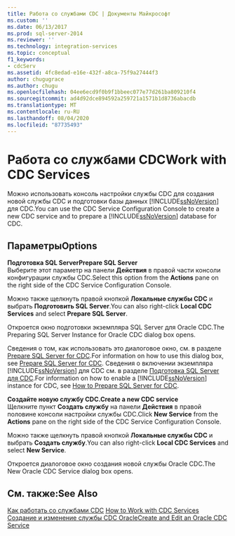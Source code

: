 ```yaml
---
title: Работа со службами CDC | Документы Майкрософт
ms.custom: ''
ms.date: 06/13/2017
ms.prod: sql-server-2014
ms.reviewer: ''
ms.technology: integration-services
ms.topic: conceptual
f1_keywords:
- cdcServ
ms.assetid: 4fc8edad-e16e-432f-a8ca-75f9a27444f3
author: chugugrace
ms.author: chugu
ms.openlocfilehash: 04ee6ecd9f0b9f1bbeec077e77d261ba809210f4
ms.sourcegitcommit: ad4d92dce894592a259721a1571b1d8736abacdb
ms.translationtype: MT
ms.contentlocale: ru-RU
ms.lasthandoff: 08/04/2020
ms.locfileid: "87735493"
---
```

# <a name="work-with-cdc-services"></a><span data-ttu-id="056c6-102">Работа со службами CDC</span><span class="sxs-lookup"><span data-stu-id="056c6-102">Work with CDC Services</span></span>
  <span data-ttu-id="056c6-103">Можно использовать консоль настройки службы CDC для создания новой службы CDC и подготовки базы данных [!INCLUDE[ssNoVersion](../../includes/ssnoversion-md.md)] для CDC.</span><span class="sxs-lookup"><span data-stu-id="056c6-103">You can use the CDC Service Configuration Console to create a new CDC service and to prepare a [!INCLUDE[ssNoVersion](../../includes/ssnoversion-md.md)] database for CDC.</span></span>  
  
## <a name="options"></a><span data-ttu-id="056c6-104">Параметры</span><span class="sxs-lookup"><span data-stu-id="056c6-104">Options</span></span>  
 <span data-ttu-id="056c6-105">**Подготовка SQL Server**</span><span class="sxs-lookup"><span data-stu-id="056c6-105">**Prepare SQL Server**</span></span>  
 <span data-ttu-id="056c6-106">Выберите этот параметр на панели **Действия** в правой части консоли конфигурации службы CDC.</span><span class="sxs-lookup"><span data-stu-id="056c6-106">Select this option from the **Actions** pane on the right side of the CDC Service Configuration Console.</span></span>  
  
 <span data-ttu-id="056c6-107">Можно также щелкнуть правой кнопкой **Локальные службы CDC** и выбрать **Подготовить SQL Server**.</span><span class="sxs-lookup"><span data-stu-id="056c6-107">You can also right-click **Local CDC Services** and select **Prepare SQL Server**.</span></span>  
  
 <span data-ttu-id="056c6-108">Откроется окно подготовки экземпляра SQL Server для Oracle CDC.</span><span class="sxs-lookup"><span data-stu-id="056c6-108">The Preparing SQL Server Instance for Oracle CDC dialog box opens.</span></span>  
  
 <span data-ttu-id="056c6-109">Сведения о том, как использовать это диалоговое окно, см. в разделе [Prepare SQL Server for CDC](prepare-sql-server-for-cdc.md).</span><span class="sxs-lookup"><span data-stu-id="056c6-109">For information on how to use this dialog box, see [Prepare SQL Server for CDC](prepare-sql-server-for-cdc.md).</span></span> <span data-ttu-id="056c6-110">Сведения о включении экземпляра [!INCLUDE[ssNoVersion](../../includes/ssnoversion-md.md)] для CDC см. в разделе [Подготовка SQL Server для CDC](how-to-prepare-sql-server-for-cdc.md).</span><span class="sxs-lookup"><span data-stu-id="056c6-110">For information on how to enable a [!INCLUDE[ssNoVersion](../../includes/ssnoversion-md.md)] instance for CDC, see [How to Prepare SQL Server for CDC](how-to-prepare-sql-server-for-cdc.md).</span></span>  
  
 <span data-ttu-id="056c6-111">**Создайте новую службу CDC.**</span><span class="sxs-lookup"><span data-stu-id="056c6-111">**Create a new CDC service**</span></span>  
 <span data-ttu-id="056c6-112">Щелкните пункт **Создать службу** на панели **Действия** в правой половине консоли настройки службы CDC.</span><span class="sxs-lookup"><span data-stu-id="056c6-112">Click **New Service** from the **Actions** pane on the right side of the CDC Service Configuration Console.</span></span>  
  
 <span data-ttu-id="056c6-113">Можно также щелкнуть правой кнопкой **Локальные службы CDC** и выбрать **Создать службу**.</span><span class="sxs-lookup"><span data-stu-id="056c6-113">You can also right-click **Local CDC Services** and select **New Service**.</span></span>  
  
 <span data-ttu-id="056c6-114">Откроется диалоговое окно создания новой службы Oracle CDC.</span><span class="sxs-lookup"><span data-stu-id="056c6-114">The New Oracle CDC Service dialog box opens.</span></span>  
  
## <a name="see-also"></a><span data-ttu-id="056c6-115">См. также:</span><span class="sxs-lookup"><span data-stu-id="056c6-115">See Also</span></span>  
 <span data-ttu-id="056c6-116">[Как работать со службами CDC](work-with-cdc-services.md) </span><span class="sxs-lookup"><span data-stu-id="056c6-116">[How to Work with CDC Services](work-with-cdc-services.md) </span></span>  
 [<span data-ttu-id="056c6-117">Создание и изменение службы CDC Oracle</span><span class="sxs-lookup"><span data-stu-id="056c6-117">Create and Edit an Oracle CDC Service</span></span>](create-and-edit-an-oracle-cdc-service.md)  
  
  
